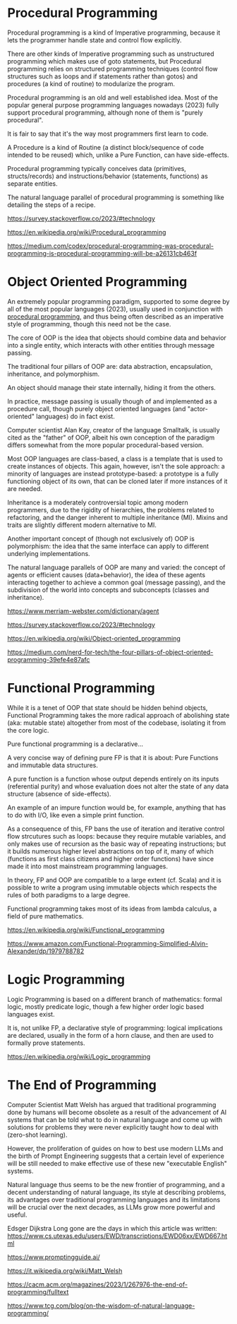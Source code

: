 # Procedural Programming

Procedural programming is a kind of Imperative programming, because it lets the programmer handle state and control flow explicitly.

There are other kinds of Imperative programming such as unstructured programming which makes use of goto statements, but Procedural programming relies on structured programming techniques (control flow structures such as loops and if statements rather than gotos) and procedures (a kind of routine) to modularize the program.

Procedural programming is an old and well established idea. Most of the popular general purpose programming languages nowadays (2023) fully support procedural programming, although none of them is "purely procedural". 

It is fair to say that it's the way most programmers first learn to code.

A Procedure is a kind of Routine (a distinct block/sequence of code intended to be reused) which, unlike a Pure Function, can have side-effects.

Procedural programming typically conceives data (primitives, structs/records) and instructions/behavior (statements, functions) as separate entities.

The natural language parallel of procedural programming is something like detailing the steps of a recipe.

https://survey.stackoverflow.co/2023/#technology

https://en.wikipedia.org/wiki/Procedural_programming

https://medium.com/codex/procedural-programming-was-procedural-programming-is-procedural-programming-will-be-a26131cb463f



# Object Oriented Programming

An extremely popular programming paradigm, supported to some degree by all of the most popular languages (2023), usually used in conjunction with [procedural programming](./1-procedural.md), and thus being often described as an imperative style of programming, though this need not be the case.

The core of OOP is the idea that objects should combine data and behavior into a single entity, which interacts with other entities through message passing. 

The traditional four pillars of OOP are: data abstraction, encapsulation, inheritance, and polymorphism.

An object should manage their state internally, hiding it from the others.

In practice, message passing is usually though of and implemented as a procedure call, though purely object oriented languages (and "actor-oriented" languages) do in fact exist.

Computer scientist Alan Kay, creator of the language Smalltalk, is usually cited as the "father" of OOP, albeit his own conception of the paradigm differs somewhat from the more popular procedural-based version.

Most OOP languages are class-based, a class is a template that is used to create instances of objects. This again, however, isn't the sole approach: a minority of languages are instead prototype-based: a prototype is a fully functioning object of its own, that can be cloned later if more instances of it are needed.

Inheritance is a moderately controversial topic among modern programmers, due to the rigidity of hierarchies, the problems related to refactoring, and the danger inherent to multiple inheritance (MI). Mixins and traits are slightly different modern alternative to MI.

Another important concept of (though not exclusively of) OOP is polymorphism: the idea that the same interface can apply to different underlying implementations.

The natural language parallels of OOP are many and varied: the concept of agents or efficient causes (data+behavior), the idea of these agents interacting together to achieve a common goal (message passing), and the subdivision of the world into concepts and subconcepts (classes and inheritance).

https://www.merriam-webster.com/dictionary/agent

https://survey.stackoverflow.co/2023/#technology

https://en.wikipedia.org/wiki/Object-oriented_programming

https://medium.com/nerd-for-tech/the-four-pillars-of-object-oriented-programming-39efe4e87afc


# Functional Programming

While it is a tenet of OOP that state should be hidden behind objects, Functional Programming takes the more radical approach of abolishing state (aka: mutable state) altogether from most of the codebase, isolating it from the core logic.

Pure functional programming is a declarative...

A very concise way of defining pure FP is that it is about: Pure Functions and immutable data structures.

A pure function is a function whose output depends entirely on its inputs (referential purity) and whose evaluation does not alter the state of any data structure (absence of side-effects).

An example of an impure function would be, for example, anything that has to do with I/O, like even a simple print function.

As a consequence of this, FP bans the use of iteration and iterative control flow strcutures such as loops: because they require mutable variables, and only makes use of recursion as the basic way of repeating instructions; but it builds numerous higher level abstractions on top of it, many of which (functions as first class citizens and higher order functions) have since made it into most mainstream programming languages.

In theory, FP and OOP are compatible to a large extent (cf. Scala) and it is possible to write a program using immutable objects which respects the rules of both paradigms to a large degree.

Functional programming takes most of its ideas from lambda calculus, a field of pure mathematics.

https://en.wikipedia.org/wiki/Functional_programming

https://www.amazon.com/Functional-Programming-Simplified-Alvin-Alexander/dp/1979788782


# Logic Programming

Logic Programming is based on a different branch of mathematics: formal logic, mostly predicate logic, though a few higher order logic based languages exist.

It is, not unlike FP, a declarative style of programming: logical implications are declared, usually in the form of a horn clause, and then are used to formally prove statements.

https://en.wikipedia.org/wiki/Logic_programming


# The End of Programming

Computer Scientist Matt Welsh has argued that traditional programming done by humans will become obsolete as a result of the advancement of AI systems that can be told what to do in natural language and come up with solutions for problems they were never explicitly taught how to deal with (zero-shot learning).

However, the proliferation of guides on how to best use modern LLMs and the birth of Prompt Engineering suggests that a certain level of experience will be still needed to make effective use of these new "executable English" systems.

Natural language thus seems to be the new frontier of programming, and a decent understanding of natural language, its style at describing problems, its advantages over traditional programming languages and its limitations will be crucial over the next decades, as LLMs grow more powerful and useful.


Edsger Dijkstra
Long gone are the days in which this article was written:
https://www.cs.utexas.edu/users/EWD/transcriptions/EWD06xx/EWD667.html

https://www.promptingguide.ai/

https://it.wikipedia.org/wiki/Matt_Welsh

https://cacm.acm.org/magazines/2023/1/267976-the-end-of-programming/fulltext

https://www.tcg.com/blog/on-the-wisdom-of-natural-language-programming/